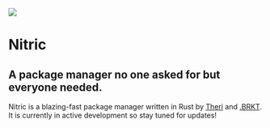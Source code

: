[![](https://dcbadge.limes.pink/api/server/https://discord.gg/DUYCTQXGub)](https://discord.gg/https://discord.gg/DUYCTQXGub)

# Nitric
## A package manager no one asked for but everyone needed.

Nitric is a blazing-fast package manager written in Rust by [Theri](https://github.com/theridev) and [.BRKT](https://github.com/barkotbb).
It is currently in active development so stay tuned for updates!
